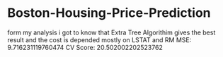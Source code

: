# Boston-Housing-Price-Prediction

form my analysis i got to know that Extra Tree Algorithim gives the best result
and the cost is depended mostly on LSTAT and RM
MSE: 9.716231119760474
CV Score: 20.502002202523762

